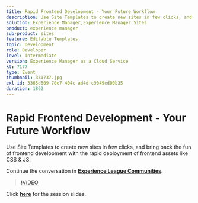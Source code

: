 ```yaml
---
title: Rapid Frontend Development - Your Future Workflow
description: Use Site Templates to create new sites in few clicks, and bring back the fun of frontend development with the rapid deployment of frontend assets like CSS & JS. This session was delivered as part of Adobe Developers Live Content event.
solution: Experience Manager,Experience Manager Sites
product: experience manager
sub-product: sites
feature: Editable Templates
topic: Development
role: Developer
level: Intermediate
version: Experience Manager as a Cloud Service
kt: 7177
type: Event
thumbnail: 331737.jpg
exl-id: 3365d609-70e7-404c-ad4d-c9049ed00b35
duration: 1862
---
```

# Rapid Frontend Development - Your Future Workflow 

Use Site Templates to create new sites in few clicks, and bring back the fun of frontend development with the rapid deployment of frontend assets like CSS & JS.

Continue the conversation in **[Experience League Communities](https://adobe.ly/36Yd3v6)**.

>[!VIDEO](https://video.tv.adobe.com/v/331737/?quality=12&learn=on&hidetitle=true)

Click **[here](/help/adobe-developers-live/assets/rapid-frontend-devlopment.pdf)** for the session slides.
